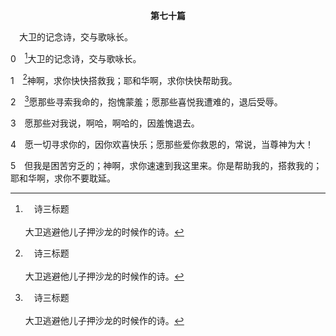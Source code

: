 <p style="text-align:center;font-weight:bold;">第七十篇</p>

<a name="0">

<span id="spsm">　大卫的记念诗，交与歌咏长。

0　[^a]大卫的记念诗，交与歌咏长。

[^a]:　诗三标题<br><br>大卫逃避他儿子押沙龙的时候作的诗。

1　[^a]神啊，求你快快搭救我；耶和华啊，求你快快帮助我。

[^a]:　1～5：诗四十13～17<br><br>诗40:13　耶和华啊，求你喜悦搭救我；耶和华啊，求你快快帮助我。<br><br>诗40:14　愿那些寻索要灭我命的，一同抱愧蒙羞；愿那些喜悦我遭难的，退后受辱。<br><br>诗40:15　愿那些对我说“啊哈，啊哈”的，因羞愧败亡。<br><br>诗40:16　愿一切寻求你的，因你欢喜快乐；愿那些爱你救恩的，常说，当尊耶和华为大！<br><br>诗40:17　但我是困苦穷乏的；愿主顾念我。你是帮助我的，搭救我的；我的神啊，求你不要耽延。

2　[^a]愿那些寻索我命的，抱愧蒙羞；愿那些喜悦我遭难的，退后受辱。

[^a]:　诗三五4<br><br>诗35:4　愿那寻索我命的，蒙羞受辱；愿那谋害我的，退后羞愧。

3　愿那些对我说，啊哈，啊哈的，因羞愧退去。

4　愿一切寻求你的，因你欢喜快乐；愿那些爱你救恩的，常说，当尊神为大！

5　但我是困苦穷乏的；神啊，求你速速到我这里来。你是帮助我的，搭救我的；耶和华啊，求你不要耽延。
